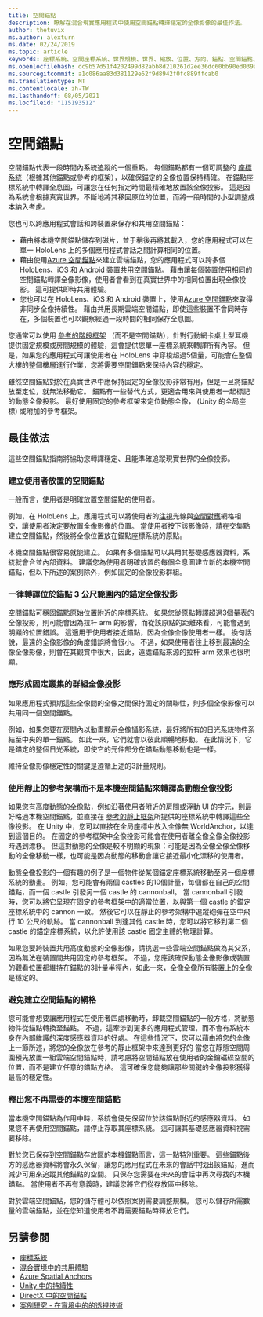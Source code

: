 ```yaml
---
title: 空間錨點
description: 瞭解在混合現實應用程式中使用空間錨點轉譯穩定的全像影像的最佳作法。
author: thetuvix
ms.author: alexturn
ms.date: 02/24/2019
ms.topic: article
keywords: 座標系統、空間座標系統、世界規模、世界、縮放、位置、方向、錨點、空間錨點、世界鎖定、全球鎖定、持續性、共用、混合現實耳機、windows mixed reality 耳機、虛擬實境耳機、HoloLens
ms.openlocfilehash: dc9b57d51f4202499d82abb8d210261d2ee36dc60bb90ed039a7554f82af79a0
ms.sourcegitcommit: a1c086aa83d381129e62f9d8942f0fc889ffcab0
ms.translationtype: MT
ms.contentlocale: zh-TW
ms.lasthandoff: 08/05/2021
ms.locfileid: "115193512"
---
```

# <a name="spatial-anchors"></a>空間錨點

空間錨點代表一段時間內系統追蹤的一個重點。 每個錨點都有一個可調整的 [座標系統](coordinate-systems.md)（根據其他錨點或參考的框架），以確保錨定的全像位置保持精確。  在錨點座標系統中轉譯全息圖，可讓您在任何指定時間最精確地放置該全像投影。 這是因為系統會根據真實世界，不斷地將其移回原位的位置，而將一段時間的小型調整成本納入考慮。

您也可以跨應用程式會話和跨裝置來保存和共用空間錨點：
* 藉由將本機空間錨點儲存到磁片，並于稍後再將其載入，您的應用程式可以在單一 HoloLens 上的多個應用程式會話之間計算相同的位置。
* 藉由使用<a href="/azure/spatial-anchors/overview" target="_blank">Azure 空間錨點</a>來建立雲端錨點，您的應用程式可以跨多個 HoloLens、iOS 和 Android 裝置共用空間錨點。 藉由讓每個裝置使用相同的空間錨點轉譯全像影像，使用者會看到在真實世界中的相同位置出現全像投影。 這可提供即時共用體驗。
* 您也可以在 HoloLens、iOS 和 Android 裝置上，使用<a href="/azure/spatial-anchors/overview" target="_blank">Azure 空間錨點</a>來取得非同步全像持續性。 藉由共用長期雲端空間錨點，即使這些裝置不會同時存在，多個裝置也可以觀察經過一段時間的相同保存全息圖。

您通常可以使用 [參考的階段框架](coordinate-systems.md#stage-frame-of-reference) （而不是空間錨點），針對行動網卡桌上型耳機提供固定規模或房間規模的體驗，這會提供您單一座標系統來轉譯所有內容。 但是，如果您的應用程式可讓使用者在 HoloLens 中穿梭超過5個量，可能會在整個大樓的整個樓層進行作業，您將需要空間錨點來保持內容的穩定。

雖然空間錨點對於在真實世界中應保持固定的全像投影非常有用，但是一旦將錨點放至定位，就無法移動它。 錨點有一些替代方式，更適合用來與使用者一起標記的動態全像投影。 最好使用固定的參考框架來定位動態全像， (Unity 的全局座標) 或附加的參考框架。

## <a name="best-practices"></a>最佳做法

這些空間錨點指南將協助您轉譯穩定、且能準確追蹤現實世界的全像投影。

### <a name="create-spatial-anchors-where-users-place-them"></a>建立使用者放置的空間錨點

一般而言，使用者是明確放置空間錨點的使用者。

例如，在 HoloLens 上，應用程式可以將使用者的[注視](gaze-and-commit.md)光線與[空間對應](spatial-mapping.md)網格相交，讓使用者決定要放置全像影像的位置。 當使用者按下該影像時，請在交集點建立空間錨點，然後將全像位置放在錨點座標系統的原點。

本機空間錨點很容易就能建立。 如果有多個錨點可以共用其基礎感應器資料，系統就會合並內部資料。 建議您為使用者明確放置的每個全息圖建立新的本機空間錨點，但以下所述的案例除外，例如固定的全像投影群組。

### <a name="always-render-anchored-holograms-within-3-meters-of-their-anchor"></a>一律轉譯位於錨點 3 公尺範圍內的錨定全像投影

空間錨點可穩固錨點原始位置附近的座標系統。 如果您從原點轉譯超過3個量表的全像投影，則可能會因為拉杆 arm 的影響，而從該原點的距離來看，可能會遇到明顯的位置錯誤。 這適用于使用者接近錨點，因為全像全像使用者一樣。 換句話說，最遠的全像影像的角度錯誤將會很小。 不過，如果使用者往上移到最遠的全像全像影像，則會在其觀賞中很大，因此，遠處錨點來源的拉杆 arm 效果也很明顯。

### <a name="group-holograms-that-should-form-a-rigid-cluster"></a>應形成固定叢集的群組全像投影

如果應用程式預期這些全像間的全像之間保持固定的關聯性，則多個全像影像可以共用同一個空間錨點。

例如，如果您要在房間內以動畫顯示全像攝影系統，最好將所有的日光系統物件系結至中央的單一錨點。 如此一來，它們就會以彼此順暢地移動。 在此情況下，它是錨定的整個日光系統，即使它的元件部分在錨點動態移動也是一樣。

維持全像影像穩定性的關鍵是遵循上述的3計量規則。

### <a name="render-highly-dynamic-holograms-using-the-stationary-frame-of-reference-instead-of-a-local-spatial-anchor"></a>使用靜止的參考架構而不是本機空間錨點來轉譯高動態全像投影

如果您有高度動態的全像點，例如沿著使用者附近的房間或浮動 UI 的字元，則最好略過本機空間錨點，並直接在 [參考的靜止框架](coordinate-systems.md#stationary-frame-of-reference)所提供的座標系統中轉譯這些全像投影。 在 Unity 中，您可以直接在全局座標中放入全像無 WorldAnchor，以達到這個目的。 在固定的參考框架中全像投影可能會在使用者離全像全像全像投影時遇到漂移。 但這對動態的全像是較不明顯的現象：可能是因為全像全像全像移動的全像移動一樣，也可能是因為動態的移動會讓它接近最小化漂移的使用者。

動態全像投影的一個有趣的例子是一個物件從某個錨定座標系統移動至另一個座標系統的動畫。 例如，您可能會有兩個 castles 的10個計量，每個都在自己的空間錨點，而一個 castle 引發另一個 castle 的 cannonball。 當 cannonball 引發時，您可以將它呈現在固定的參考框架中的適當位置，以與第一個 castle 的錨定座標系統中的 cannon 一致。 然後它可以在靜止的參考架構中追蹤砲彈在空中飛行 10 公尺的軌跡。 當 cannonball 到達其他 castle 時，您可以將它移到第二個 castle 的錨定座標系統，以允許使用該 castle 固定主體的物理計算。

如果您要跨裝置共用高度動態的全像影像，請挑選一些雲端空間錨點做為其父系，因為無法在裝置間共用固定的參考框架。  不過，您應該確保動態全像影像或裝置的觀看位置都維持在錨點的3計量半徑內，如此一來，全像全像所有裝置上的全像是穩定的。

### <a name="avoid-creating-a-grid-of-spatial-anchors"></a>避免建立空間錨點的網格

您可能會想要讓應用程式在使用者四處移動時，卸載空間錨點的一般方格，將動態物件從錨點轉換至錨點。 不過，這牽涉到更多的應用程式管理，而不會有系統本身在內部維護的深度感應器資料的好處。 在這些情況下，您可以藉由將您的全像上一節所述，將您的全像放在參考的靜止框架中來達到更好的
當您在靜態空間周圍預先放置一組雲端空間錨點時，請考慮將空間錨點放在使用者的金鑰磁碟空間的位置，而不是建立任意的錨點方格。 這可確保您能夠讓那些關鍵的全像投影獲得最高的穩定性。

### <a name="release-local-spatial-anchors-you-no-longer-need"></a>釋出您不再需要的本機空間錨點

當本機空間錨點為作用中時，系統會優先保留位於該錨點附近的感應器資料。 如果您不再使用空間錨點，請停止存取其座標系統。 這可讓其基礎感應器資料視需要移除。

對於您已保存到空間錨點存放區的本機錨點而言，這一點特別重要。 這些錨點後方的感應器資料將會永久保留，讓您的應用程式在未來的會話中找出該錨點，進而減少可用來追蹤其他錨點的空間。 只保存您需要在未來的會話中再次尋找的本機錨點。 當使用者不再有意義時，建議您將它們從存放區中移除。

對於雲端空間錨點，您的儲存體可以依照案例需要調整規模。 您可以儲存所需數量的雲端錨點，並在您知道使用者不再需要錨點時釋放它們。

## <a name="see-also"></a>另請參閱

* [座標系統](coordinate-systems.md)
* [混合實境中的共用體驗](../develop/platform-capabilities-and-apis/shared-experiences-in-mixed-reality.md)
* <a href="/azure/spatial-anchors" target="_blank">Azure Spatial Anchors</a>
* [Unity 中的持續性](../develop/unity/persistence-in-unity.md)
* [DirectX 中的空間錨點](../develop/native/coordinate-systems-in-directx.md#place-holograms-in-the-world-using-spatial-anchors)
* [案例研究 - 在實境中的的透視技術](../out-of-scope/case-study-looking-through-holes-in-your-reality.md)